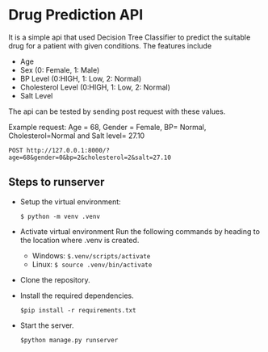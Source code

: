 # Drug Prediction API

It is a simple api that used Decision Tree Classifier to predict the suitable drug for a patient with given conditions. The features include
- Age
- Sex (0: Female, 1: Male)
- BP Level  (0:HIGH, 1: Low, 2: Normal)
- Cholesterol Level (0:HIGH, 1: Low, 2: Normal)
- Salt Level

The api can be tested by sending post request with these values.

Example request:
Age = 68, Gender = Female, BP= Normal, Cholesterol=Normal and Salt level= 27.10


	POST http://127.0.0.1:8000/?age=68&gender=0&bp=2&cholesterol=2&salt=27.10

## Steps to runserver
- Setup the virtual environment:

    `$ python -m venv .venv`
- Activate virtual environment
    Run the following commands by heading to the location where .venv is created.
    - Windows:  `$.venv/scripts/activate`
    - Linux: `$ source .venv/bin/activate`
- Clone the repository.
- Install the required dependencies.

    `$pip install -r requirements.txt`
- Start the server.

    `$python manage.py runserver `
